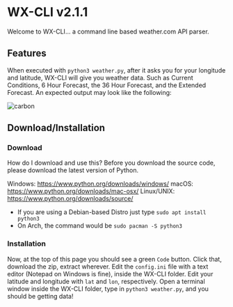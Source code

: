 # WX-CLI v2.1.1
Welcome to WX-CLI... a command line based weather.com API parser. 

## Features
When executed with `python3 weather.py`, after it asks you for your longitude and latitude, WX-CLI will give you weather data. Such as Current Conditions, 6 Hour Forecast, the 36 Hour Forecast, and the Extended Forecast. An expected output may look like the following:

![carbon](https://media.discordapp.net/attachments/731261406091018335/833163214665678858/unknown.png)

## Download/Installation

### Download
How do I download and use this?
Before you download the source code, please download the latest version of Python.
 
Windows: https://www.python.org/downloads/windows/
macOS: https://www.python.org/downloads/mac-osx/
Linux/UNIX: https://www.python.org/downloads/source/
* If you are using a Debian-based Distro just type `sudo apt install python3`
* On Arch, the command would be `sudo pacman -S python3`

### Installation
Now, at the top of this page you should see a green `Code` button. Click that, download the zip, extract wherever. Edit the `config.ini` file with a text editor (Notepad on Windows is fine), inside the WX-CLI folder. Edit your latitude and longitude with `lat` and `lon`, respectively. Open a terminal window inside the WX-CLI folder, type in `python3 weather.py`, and you should be getting data! 
